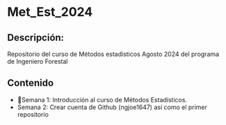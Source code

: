 # Met_Est_2024
## Descripción:
Repositorio del curso de Métodos estadísticos Agosto 2024 del programa de Ingeniero Forestal

## Contenido

+ :paperclip:Semana 1: Introducción al curso de Métodos Estadísticos.
+ Semana 2: Crear cuenta de Github (ngjoe1647) así como el primer repositorio
